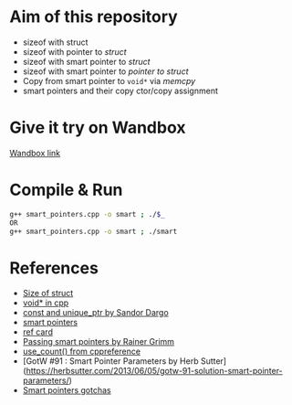 # Aim of this repository
+ sizeof with struct
+ sizeof with pointer to _struct_
+ sizeof with smart pointer to _struct_
+ sizeof with smart pointer to _pointer to struct_
+ Copy from smart pointer to `void*` via _memcpy_
+ smart pointers and their copy ctor/copy assignment


# Give it try on Wandbox
[Wandbox link](https://wandbox.org/permlink/YqVUGvU4boTvVAuZ)


# Compile & Run
```bash
g++ smart_pointers.cpp -o smart ; ./$_
OR
g++ smart_pointers.cpp -o smart ; ./smart
```

# References
+ [Size of struct](https://www.geeksforgeeks.org/is-sizeof-for-a-struct-equal-to-the-sum-of-sizeof-of-each-member/)
+ [void* in cpp](https://www.geeksforgeeks.org/void-pointer-c-cpp/)
+ [const and unique_ptr by Sandor Dargo](https://dev.to/sandordargo/const-and-smart-pointers-1hn1)
+ [smart pointers](https://medium.com/codex/everything-you-need-to-know-about-smart-pointers-in-c-3a92c9dcd532)
+ [ref card](https://www.cppstories.com/2021/smart-ptr-ref-card/)
+ [Passing smart pointers by Rainer Grimm](https://www.modernescpp.com/index.php/c-core-guidelines-passing-smart-pointer)
+ [use_count() from cppreference](https://en.cppreference.com/w/cpp/memory/shared_ptr/use_count)
+ [GotW #91 : Smart Pointer Parameters by Herb Sutter] (https://herbsutter.com/2013/06/05/gotw-91-solution-smart-pointer-parameters/)
+ [Smart pointers gotchas](https://www.cppstories.com/2013/02/smart-pointers-gotchas/)